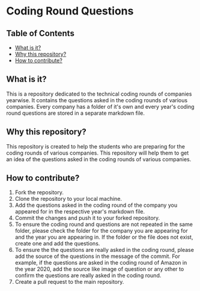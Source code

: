 # Coding Round Questions

## Table of Contents

- [What is it?](#what-is-it)
- [Why this repository?](#why-this-repository)
- [How to contribute?](#how-to-contribute)

## What is it?

This is a repository dedicated to the technical coding rounds of companies yearwise. It contains the questions asked in the coding rounds of various companies. Every company has a folder of it's own and every year's coding round questions are stored in a separate markdown file.

## Why this repository?

This repository is created to help the students who are preparing for the coding rounds of various companies. This repository will help them to get an idea of the questions asked in the coding rounds of various companies.

## How to contribute?

1. Fork the repository.
2. Clone the repository to your local machine.
3. Add the questions asked in the coding round of the company you appeared for in the respective year's markdown file.
4. Commit the changes and push it to your forked repository.
5. To ensure the coding round and questions are not repeated in the same folder, please check the folder for the company you are appearing for and the year you are appearing in. If the folder or the file does not exist, create one and add the questions.
6. To ensure the the questions are really asked in the coding round, please add the source of the questions in the message of the commit. For example, if the questions are asked in the coding round of Amazon in the year 2020, add the source like image of question or any other to confirm the questions are really asked in the coding round.
7. Create a pull request to the main repository.
